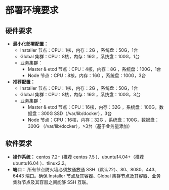 #  部署环境要求



## 硬件要求

* **最小化部署配置：**
  * Installer 节点：CPU：1核，内存：2G ，系统盘：50G，1台
  * Global 集群：CPU：8核，内存：16G ，系统盘：100G，1台
  * 业务集群： 
    * Master & etcd 节点：CPU：4核，内存：8G ，系统盘：100G，1台
    * Node 节点：CPU：8核，内存：16G ，系统盘：100G，3台
* **推荐配置：**
  * Installer 节点：CPU：1核，内存：2G ，系统盘：50G，1台
  * Global 集群：CPU：8核，内存：16G ，系统盘：100G，3台
  * 业务集群：
    * Master & etcd 节点：CPU：16核，内存：32G ，系统盘：100G，数据盘：300G SSD（/var/lib/docker），3台
    * Node 节点：CPU：16核，内存：32G ，系统盘：100G，数据盘：300G （/var/lib/docker），>3台（基于业务量添加）



## 软件要求

* **操作系统：** centos 7.2+ (推荐 centos 7.5 )、ubuntu14.04+（推荐 ubuntu16.04 ）、tlinux2.2。
* **端口：** 所有节点防火墙必须放通放通 SSH（默认22）、80、8080、443、6443 端口。确保 Installer 节点及其容器、Global 集群节点及其容器、业务集群节点及其容器之间能够 SSH 互联。
